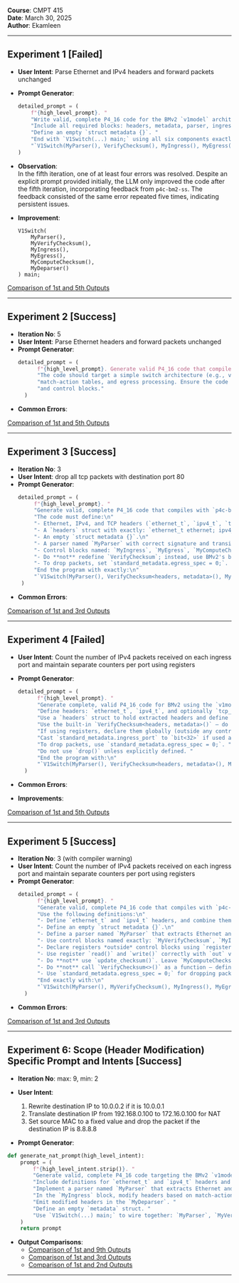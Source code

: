 **Course**: CMPT 415  
**Date**: March 30, 2025  
**Author**: Ekamleen  

---

## Experiment 1 [**Failed**]

- **User Intent**: Parse Ethernet and IPv4 headers and forward packets unchanged
- **Prompt Generator**:  
    ```python
    detailed_prompt = (
        f"{high_level_prompt}. "
        "Write valid, complete P4_16 code for the BMv2 `v1model` architecture that compiles with `p4c-bm2-ss`. "
        "Include all required blocks: headers, metadata, parser, ingress, egress, deparser, VerifyChecksum, ComputeChecksum. "
        "Define an empty `struct metadata {}`. "
        "End with `V1Switch(...) main;` using all six components exactly:\n"
        "`V1Switch(MyParser(), VerifyChecksum(), MyIngress(), MyEgress(), MyComputeChecksum(), MyDeparser()) main;`"
    )
    ```

- **Observation**:  
  In the fifth iteration, one of at least four errors was resolved. Despite an explicit prompt provided initially, the LLM only improved the code after the fifth iteration, incorporating feedback from `p4c-bm2-ss`. The feedback consisted of the same error repeated five times, indicating persistent issues.

- **Improvement**:  
    ```p4
    V1Switch(
        MyParser(),
        MyVerifyChecksum(),
        MyIngress(),
        MyEgress(),
        MyComputeChecksum(),
        MyDeparser()
    ) main;
    ```


 [Comparison of 1st and 5th Outputs](experiment1-failed/1-and-5-summary.txt)


---

## Experiment 2 [**Success**]

- **Iteration No**: 5 
- **User Intent**: Parse Ethernet headers and forward packets unchanged
- **Prompt Generator**:  
  ```python
  detailed_prompt = (
        f"{high_level_prompt}. Generate valid P4_16 code that compiles successfully using p4c-bm2-ss. "
        "The code should target a simple switch architecture (e.g., v1model) and include basic packet parsing, "
        "match-action tables, and egress processing. Ensure the code is complete with necessary headers, parsers, "
        "and control blocks."
    )
    ```
- **Common Errors**:

 [Comparison of 1st and 5th Outputs](experiment2-success/1_5_Output.txt)


---

## Experiment 3 [**Success**]

- **Iteration No**: 3 
- **User Intent**: drop all tcp packets with destination port 80 
- **Prompt Generator**:  
   ```python
  detailed_prompt = (
        f"{high_level_prompt}. "
        "Generate valid, complete P4_16 code that compiles with `p4c-bm2-ss` for the BMv2 `v1model` architecture. "
        "The code must define:\n"
        "- Ethernet, IPv4, and TCP headers (`ethernet_t`, `ipv4_t`, `tcp_t`).\n"
        "- A `headers` struct with exactly: `ethernet_t ethernet; ipv4_t ipv4; tcp_t tcp;`\n"
        "- An empty `struct metadata {}`.\n"
        "- A parser named `MyParser` with correct signature and transitions for Ethernet → IPv4 → TCP.\n"
        "- Control blocks named: `MyIngress`, `MyEgress`, `MyComputeChecksum`, `MyDeparser` (can be empty).\n"
        "- Do **not** redefine `VerifyChecksum`; instead, use BMv2's built-in: `VerifyChecksum<headers, metadata>()`.\n"
        "- To drop packets, set `standard_metadata.egress_spec = 0;`. Do **not** use `drop()` unless defined.\n"
        "End the program with exactly:\n"
        "`V1Switch(MyParser(), VerifyChecksum<headers, metadata>(), MyIngress(), MyEgress(), MyComputeChecksum(), MyDeparser()) main;`"
    )
    ```
- **Common Errors**:

 [Comparison of 1st and 3rd Outputs](experiment3-success/1_3_output.txt)

---

## Experiment 4 [**Failed**]

- **User Intent**: Count the number of IPv4 packets received on each ingress port and maintain separate counters per port using registers
- **Prompt Generator**:
  ```python
  detailed_prompt = (
        f"{high_level_prompt}. "
        "Generate complete, valid P4_16 code for BMv2 using the `v1model` architecture that compiles with `p4c-bm2-ss`. "
        "Define headers: `ethernet_t`, `ipv4_t`, and optionally `tcp_t` if needed. "
        "Use a `headers` struct to hold extracted headers and define an empty `metadata` struct. "
        "Use the built-in `VerifyChecksum<headers, metadata>()` — do not redefine it. "
        "If using registers, declare them globally (outside any control blocks) and access them using correct `bit<32>` indices. "
        "Cast `standard_metadata.ingress_port` to `bit<32>` if used as register index. "
        "To drop packets, use `standard_metadata.egress_spec = 0;`. "
        "Do not use `drop()` unless explicitly defined. "
        "End the program with:\n"
        "`V1Switch(MyParser(), VerifyChecksum<headers, metadata>(), MyIngress(), MyEgress(), MyComputeChecksum(), MyDeparser()) main;`"
    )
  ```
  
- **Common Errors**:  
- **Improvements**:

[Comparison of 1st and 5th Outputs](experiment4-failed/1_5_output.txt)

---

## Experiment 5 [**Success**]

- **Iteration No**: 3 (with compiler warning)
- **User Intent**: Count the number of IPv4 packets received on each ingress port and maintain separate counters per port using registers
- **Prompt Generator**:  
  ```python
  detailed_prompt = (
        f"{high_level_prompt}. "
        "Generate valid, complete P4_16 code that compiles with `p4c-bm2-ss` for the BMv2 `v1model` architecture. "
        "Use the following definitions:\n"
        "- Define `ethernet_t` and `ipv4_t` headers, and combine them in `struct headers`.\n"
        "- Define an empty `struct metadata {}`.\n"
        "- Define a parser named `MyParser` that extracts Ethernet and IPv4 headers using `etherType`.\n"
        "- Use control blocks named exactly: `MyVerifyChecksum`, `MyIngress`, `MyEgress`, `MyComputeChecksum`, `MyDeparser`.\n"
        "- Declare registers *outside* control blocks using `register<bit<32>>(256)` syntax.\n"
        "- Use register `read()` and `write()` correctly with `out` variable and matching index types (e.g., cast `ingress_port` to `bit<32>`).\n"
        "- Do **not** use `update_checksum()`. Leave `MyComputeChecksum` empty or correctly define `UpdateChecksum<>()` if needed.\n"
        "- Do **not** call `VerifyChecksum<>()` as a function — define `MyVerifyChecksum` control block instead.\n"
        "- Use `standard_metadata.egress_spec = 0;` for dropping packets.\n"
        "End exactly with:\n"
        "`V1Switch(MyParser(), MyVerifyChecksum(), MyIngress(), MyEgress(), MyComputeChecksum(), MyDeparser()) main;`"
    )
  ```
- **Common Errors**:

 
 [Comparison of 1st and 3rd Outputs](experiment5-success/1_3_output.txt)


---

## Experiment 6: Scope (Header Modification) Specific Prompt and Intents [**Success**]

- **Iteration No**: max: 9, min: 2  
- **User Intent**:  
  1) Rewrite destination IP to 10.0.0.2 if it is 10.0.0.1  
  2) Translate destination IP from 192.168.0.100 to 172.16.0.100 for NAT  
  3) Set source MAC to a fixed value and drop the packet if the destination IP is 8.8.8.8  

- **Prompt Generator**:
```python
def generate_nat_prompt(high_level_intent):
    prompt = (
        f"{high_level_intent.strip()}. "
        "Generate valid, complete P4_16 code targeting the BMv2 `v1model` architecture that compiles with `p4c-bm2-ss`. "
        "Include definitions for `ethernet_t` and `ipv4_t` headers and use a `headers` struct to hold them. "
        "Implement a parser named `MyParser` that extracts Ethernet and IPv4 headers. "
        "In the `MyIngress` block, modify headers based on match-action logic. "
        "Emit modified headers in the `MyDeparser`. "
        "Define an empty `metadata` struct. "
        "Use `V1Switch(...) main;` to wire together: `MyParser`, `MyVerifyChecksum`, `MyIngress`, `MyEgress`, `MyComputeChecksum`, `MyDeparser`."
    )
    return prompt
```

- **Output Comparisons**:
  - [Comparison of 1st and 9th Outputs](header_modification_NAT/experiment1-success/1_9_Output.txt)  
  - [Comparison of 1st and 3rd Outputs](header_modification_NAT/experiment2-success/1_3_output.txt)  
  - [Comparison of 1st and 2nd Outputs](header_modification_NAT/experiment1-success/1_2_output.txt)  

--- 
